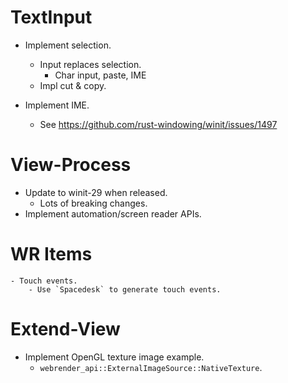 # TextInput

* Implement selection.
    - Input replaces selection.
        - Char input, paste, IME
    - Impl cut & copy.

* Implement IME.
    - See https://github.com/rust-windowing/winit/issues/1497

# View-Process

* Update to winit-29 when released.
    - Lots of breaking changes.
* Implement automation/screen reader APIs.

# WR Items
    - Touch events.
        - Use `Spacedesk` to generate touch events.

# Extend-View

* Implement OpenGL texture image example.
    - `webrender_api::ExternalImageSource::NativeTexture`.